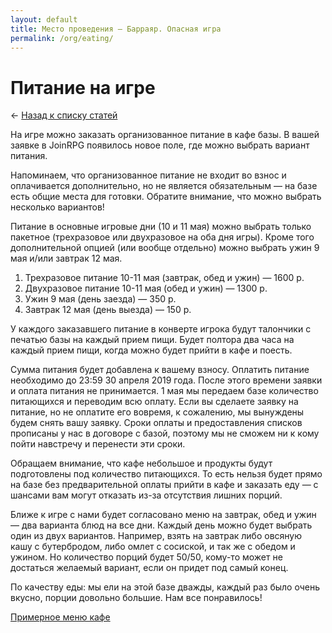 ```yaml
---
layout: default
title: Место проведения — Барраяр. Опасная игра
permalink: /org/eating/
---
```


# Питание на игре

&larr; [Назад к списку статей](/org/)

На игре можно заказать организованное питание в кафе базы. В вашей заявке в JoinRPG появилось новое поле, где можно выбрать вариант питания.

Напоминаем, что организованное питание не входит во взнос и оплачивается дополнительно, но не является обязательным — на базе есть общие места для готовки. Обратите внимание, что можно выбрать несколько вариантов!

Питание в основные игровые дни (10 и 11 мая) можно выбрать только пакетное (трехразовое или двухразовое на оба дня игры). Кроме того дополнительной опцией (или вообще отдельно) можно выбрать ужин 9 мая и/или завтрак 12 мая. 

1. Трехразовое питание 10-11 мая (завтрак, обед и ужин) — 1600 р. 
2. Двухразовое питание 10-11 мая (обед и ужин) — 1300 р.
3. Ужин 9 мая (день заезда) — 350 р.
4. Завтрак 12 мая (день выезда) — 150 р.

У каждого заказавшего питание в конверте игрока будут талончики с печатью базы на каждый прием пищи. Будет полтора два часа на каждый прием пищи, когда можно будет прийти в кафе и поесть. 

Сумма питания будет добавлена к вашему взносу. Оплатить питание необходимо до 23:59 30 апреля 2019 года. После этого времени заявки и оплата питания не принимается. 1 мая мы передаем базе количество питающихся и переводим всю оплату. Если вы сделаете заявку на питание, но не оплатите его вовремя, к сожалению, мы вынуждены будем снять вашу заявку. Сроки оплаты и предоставления списков прописаны у нас в договоре с базой, поэтому мы не сможем ни к кому пойти навстречу и перенести эти сроки.

Обращаем внимание, что кафе небольшое и продукты будут подготовлены под количество питающихся. То есть нельзя будет прямо на базе без предварительной оплаты прийти в кафе и заказать еду — с шансами вам могут отказать из-за отсутствия лишних порций. 

Ближе к игре с нами будет согласовано меню на завтрак, обед и ужин — два варианта блюд на все дни. Каждый день можно будет выбрать один из двух вариантов. Например, взять на завтрак либо овсяную кашу с бутербродом, либо омлет с сосиской, и так же с обедом и ужином. Но количество порций будет 50/50, кому-то может не достаться желаемый вариант, если он придет под самый конец.

По качеству еды: мы ели на этой базе дважды, каждый раз было очень вкусно, порции довольно большие. Нам все понравилось! 

[Примерное меню кафе](https://docs.google.com/document/d/1p0xeUkqNXiYERpq5YTpQvowoNkBF4TpGtLFM6ZSuC0g/edit?usp=sharing)
